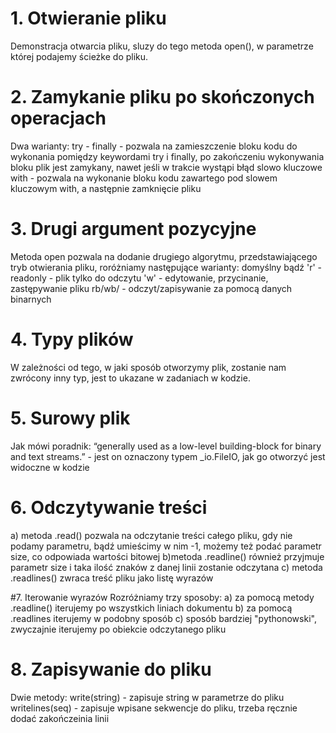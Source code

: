 # 1. Otwieranie pliku
Demonstracja otwarcia pliku, sluzy do tego metoda open(), w parametrze której podajemy ścieżke do pliku.

# 2. Zamykanie pliku po skończonych operacjach
Dwa warianty:
try - finally - pozwala na zamieszczenie bloku kodu do wykonania pomiędzy keywordami try i finally, po zakończeniu wykonywania bloku plik jest zamykany,
nawet jeśli w trakcie wystąpi błąd
slowo kluczowe with - pozwala na wykonanie bloku kodu zawartego pod slowem kluczowym with, a następnie zamknięcie pliku

# 3. Drugi argument pozycyjne
Metoda open pozwala na dodanie drugiego algorytmu, przedstawiającego tryb otwierania pliku, roróżniamy następujące warianty:
domyślny bądź 'r' - readonly - plik tylko do odczytu
'w' - edytowanie, przycinanie, zastępywanie pliku
rb/wb/ - odczyt/zapisywanie za pomocą danych binarnych

# 4. Typy plików
W zależności od tego, w jaki sposób otworzymy plik, zostanie nam zwrócony inny typ, jest to ukazane w zadaniach w kodzie.

# 5. Surowy plik
Jak mówi poradnik: “generally used as a low-level building-block for binary and text streams.” - jest on oznaczony typem _io.FileIO, jak go otworzyć jest widoczne w kodzie

# 6. Odczytywanie treści
a) metoda .read() pozwala na odczytanie treści całego pliku, gdy nie podamy parametru, bądź umieścimy w nim -1, możemy też podać parametr size, co odpowiada wartości bitowej
b)metoda .readline() również przyjmuje parametr size i taka ilość znaków z danej linii zostanie odczytana
c) metoda .readlines() zwraca treść pliku jako listę wyrazów

#7. Iterowanie wyrazów
Rozróżniamy trzy sposoby:
a) za pomocą metody .readline() iterujemy po wszystkich liniach dokumentu
b) za pomocą .readlines iterujemy w podobny sposób
c) sposób bardziej "pythonowski", zwyczajnie iterujemy po obiekcie odczytanego pliku

# 8. Zapisywanie do pliku
Dwie metody:
write(string) - zapisuje string w parametrze do pliku
writelines(seq) - zapisuje wpisane sekwencje do pliku, trzeba ręcznie dodać zakończeinia linii

